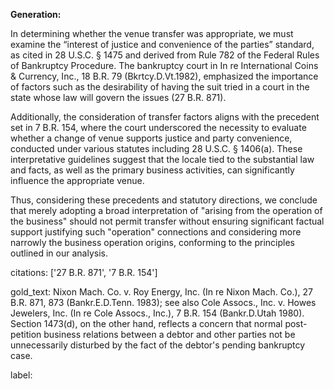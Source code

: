 **Generation:**

In determining whether the venue transfer was appropriate, we must examine the “interest of justice and convenience of the parties” standard, as cited in 28 U.S.C. § 1475 and derived from Rule 782 of the Federal Rules of Bankruptcy Procedure. The bankruptcy court in In re International Coins & Currency, Inc., 18 B.R. 79 (Bkrtcy.D.Vt.1982), emphasized the importance of factors such as the desirability of having the suit tried in a court in the state whose law will govern the issues (27 B.R. 871). 

Additionally, the consideration of transfer factors aligns with the precedent set in 7 B.R. 154, where the court underscored the necessity to evaluate whether a change of venue supports justice and party convenience, conducted under various statutes including 28 U.S.C. § 1406(a). These interpretative guidelines suggest that the locale tied to the substantial law and facts, as well as the primary business activities, can significantly influence the appropriate venue.

Thus, considering these precedents and statutory directions, we conclude that merely adopting a broad interpretation of "arising from the operation of the business" should not permit transfer without ensuring significant factual support justifying such "operation" connections and considering more narrowly the business operation origins, conforming to the principles outlined in our analysis.

citations: ['27 B.R. 871', '7 B.R. 154']

gold_text: Nixon Mach. Co. v. Roy Energy, Inc. (In re Nixon Mach. Co.), 27 B.R. 871, 873 (Bankr.E.D.Tenn. 1983); see also Cole Assocs., Inc. v. Howes Jewelers, Inc. (In re Cole Assocs., Inc.), 7 B.R. 154 (Bankr.D.Utah 1980). Section 1473(d), on the other hand, reflects a concern that normal post-petition business relations between a debtor and other parties not be unnecessarily disturbed by the fact of the debtor's pending bankruptcy case.

label: 
